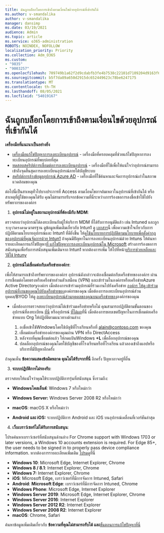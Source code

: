 ```yaml
---
title: ฉันถูกบล็อกโดยการเข้าถึงตามเงื่อนไขด้วยอุปกรณ์ที่เข้ากันได้
ms.author: v-smandalika
author: v-smandalika
manager: dansimp
ms.date: 03/19/2021
audience: Admin
ms.topic: article
ms.service: o365-administration
ROBOTS: NOINDEX, NOFOLLOW
localization_priority: Priority
ms.collection: Adm_O365
ms.custom:
- "9835"
- "9003257"
ms.openlocfilehash: 709749b1a62f2d9cdabfb3fe4b7538c22101d7109204d9163f6059336b817bf8
ms.sourcegitcommit: b5f7da89a650d2915dc652449623c78be6247175
ms.translationtype: MT
ms.contentlocale: th-TH
ms.lasthandoff: 08/05/2021
ms.locfileid: "54019167"
---
```

# <a name="im-getting-blocked-by-conditional-access-with-compliant-device"></a>ฉันถูกบล็อกโดยการเข้าถึงตามเงื่อนไขด้วยอุปกรณ์ที่เข้ากันได้

**เครื่องมือที่แนะนาเป็นอย่างยิ่ง**

- [เครื่องมือแก้ไขปัญหาการลงทะเบียนอุปกรณ์](https://docs.microsoft.com/samples/azure-samples/dsregtool/dsregtool/) - เครื่องมือที่ครอบคลุมที่ช่วยแก้ไขปัญหาการลงทะเบียนอุปกรณ์ที่พบบ่อยที่สุด
- [ทดสอบสคริปต์การเชื่อมต่อการลงทะเบียนอุปกรณ์](https://docs.microsoft.com/samples/azure-samples/testdeviceregconnectivity/testdeviceregconnectivity/) - เครื่องมือที่ใช้เพื่อให้แน่ใจว่าอุปกรณ์สามารถเข้าถึงจุดสิ้นสุดการลงทะเบียนอุปกรณ์ภายใต้บัญชีระบบ
- [สคริปต์การล้างข้อมูลอุปกรณ์ Azure AD](https://github.com/mzmaili/AzureADDeviceCleanup) - เครื่องมือที่ใช้ค้นหาและจัดการอุปกรณ์เก่าในสภาพแวดล้อมของคุณ

ต่อไปนี้เป็นสาเหตุทั่วไปบางประการที่ Access ตามเงื่อนไขอาจล้มเหลวในอุปกรณ์ที่เข้ากันได้ หรือสาเหตุที่ผู้ใช้ของคุณได้รับ คุณไม่สามารถรับจากข้อความที่นี่ระหว่างการร้องขอการลงชื่อเข้าใช้ไปยังทรัพยากรขององค์กร

1. **อุปกรณ์ไม่อยู่ในสถานะอุปกรณ์ที่ต้องมีกับ MDM**:

ตรวจสอบว่าอุปกรณ์ได้ลงทะเบียนกับผู้ให้บริการ MDM ที่ได้รับการอนุมัติแล้ว เช่น Intuned และถูก *ระบุว่าตรงตาม* มาตรฐาน ดูข้อมูลเพิ่มเติมเกี่ยวกับ Intun1 ดู [เอกสาร](https://docs.microsoft.com/mem/intune/enrollment/device-enrollment)นี้ เพื่อความเข้าใจเกี่ยวกับการปฏิบัติตามนโยบายอุปกรณ์และ Intun1 ที่ดียิ่งขึ้น ให้ดู[ใช้นโยบายการปฏิบัติตามนโยบายเพื่อตั้งค่ากฎของอุปกรณ์ที่คุณจัดการด้วย Intun1](https://docs.microsoft.com/mem/intune/protect/device-compliance-get-started) ถ้าคุณมีปัญหาในการลงทะเบียนอุปกรณ์ด้วย Intuns ให้ค้นหารายละเอียดการแก้ไขปัญหา[ที่ แก้ไขปัญหาการลงทะเบียนอุปกรณ์ใน Microsoft](https://docs.microsoft.com/troubleshoot/mem/intune/troubleshoot-device-enrollment-in-intune) สร้างการร้องขอการสนับสนุนเพื่อรับการสนับสนุนเพิ่มเติมจาก Intun1 หากต้องการเพิ่ม ให้ไปที่หน้า[บริการช่วยเหลือและวิธีใช้ Intuny](https://endpoint.microsoft.com/#blade/Microsoft_Intune_DeviceSettings/SupportMenu/helpSupport)

2. **อุปกรณ์ไม่เชื่อมต่อกับเครือข่ายองค์กร**:

เพื่อให้สามารถเข้าถึงทรัพยากรขององค์กร อุปกรณ์ดังกล่าวจะต้องเชื่อมต่อกับเครือข่ายขององค์กร ผ่านการเชื่อมต่อโดยตรงหรือเครือข่ายส่วนตัวเสมือน (VPN) และเข้าร่วมในองค์กรหรือเครือข่ายAzure Active Directoryองค์กร เมื่อต้องการเข้าร่วมอุปกรณ์ที่ร่วมงานไปยังเครือข่าย [องค์กร ให้ดู เข้าร่วมอุปกรณ์ที่งานของคุณไปยังเครือข่ายของ](https://docs.microsoft.com/azure/active-directory/user-help/user-help-join-device-on-network)องค์กรของคุณ เมื่อต้องการลงทะเบียนอุปกรณ์ส่วนบุคคล/BYOD ให้ดู [ลงทะเบียนอุปกรณ์ส่วนบุคคลของคุณบนเครือข่ายของ](https://docs.microsoft.com/azure/active-directory/user-help/user-help-register-device-on-network)องค์กรของคุณ

- เมื่อต้องการตรวจสอบว่าอุปกรณ์ได้เข้าร่วมเครือข่ายหรือไม่ คุณสามารถปฏิบัติตามขั้นตอนของอุปกรณ์ที่ลงทะเบียน [ที่นี่](https://docs.microsoft.com/azure/active-directory/user-help/user-help-register-device-on-network#to-verify-that-youre-registered) หรืออุปกรณ์ [ที่ได้ผล](https://docs.microsoft.com/azure/active-directory/user-help/user-help-join-device-on-network#to-make-sure-youre-joined)ที่นี่ เมื่อต้องการขอบเขตปัญหาในการเชื่อมต่อเครือข่ายแบบ Org ให้ปฏิบัติตามแนวทางด้านล่าง:

    1. ลงชื่อเข้าใช้Windowsโดยใช้บัญชีที่โรงเรียนหรือที่ alain@contoso.com ของคุณ
    2. เชื่อมต่อเครือข่ายองค์กรของคุณผ่าน VPN หรือ DirectAccess
    3. หลังจากที่คุณเชื่อมต่อแล้ว ให้กดแป้นWindows **+L** เพื่อล็อกอุปกรณ์ของคุณ
    4. ปลดล็อกอุปกรณ์ของคุณโดยใช้บัญชีของที่โรงเรียนหรือที่โรงเรียน แล้วลองเข้าถึงแอปหรือบริการที่มีปัญหาอีกครั้ง

ถ้าคุณเห็น **ข้อความแสดงข้อผิดพลาด คุณไม่ได้รับจากที่นี่** อีกครั้ง ปัญหาอาจอยู่ที่อื่น

3. **ระบบปฏิบัติการไม่รองรับ**:

ตรวจสอบให้แน่ใจว่าคุณใช้ระบบปฏิบัติการรุ่นที่สนับสนุน ซึ่งรวมถึง:

- **Windowsไคลเอ็นต์**: Windows 7 หรือใหม่กว่า

- **Windows Server:** Windows Server 2008 R2 หรือใหม่กว่า

- **macOS**: macOS X หรือใหม่กว่า

- **Android และ iOS:** ระบบปฏิบัติการ Android และ iOS บนอุปกรณ์เคลื่อนที่เวอร์ชันล่าสุด

4. **เว็บเบราว์เซอร์ไม่ได้รับการสนับสนุน**:

โปรดค้นหาเบราว์เซอร์ที่สนับสนุนด้านล่าง For Chrome support with Windows 1703 or later versions, a Windows 10 accounts extension is required. For Edge 85+, the user needs to be signed in to properly pass device compliance information. หากต้องการรายละเอียดเพิ่มเติม [โปรดดู](https://docs.microsoft.com/azure/active-directory/conditional-access/concept-conditional-access-conditions#chrome-support)ที่นี่

- **Windows 10**: Microsoft Edge, Internet Explorer, Chrome
- **Windows 8 / 8.1**: Internet Explorer, Chrome
- **Windows 7:** Internet Explorer, Chrome
- **iOS**: Microsoft Edge, เบราว์เซอร์ที่มีการจัดการ Intuned, Safari
- **Android**: **Microsoft Edge**: เบราว์เซอร์ที่มีการจัดการ Intuned, Chrome
- **Windows Phone**: Microsoft Edge, Internet Explorer
- **Windows Server 2019**: Microsoft Edge, Internet Explorer, Chrome
- **Windows Server 2016**: Internet Explorer
- **Windows Server 2012 R2**: Internet Explorer
- **Windows Server 2008 R2**: Internet Explorer
- **macOS**: Chrome, Safari

ค้นหาข้อมูลเพิ่มเติมเกี่ยวกับ **ข้อความที่คุณไม่สามารถรับได้ และ**[ขั้นตอนการแก้ไขปัญหาที่นี่](https://docs.microsoft.com/azure/active-directory/user-help/user-help-device-remediation)
